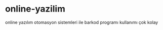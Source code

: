 online-yazilim
==============

online yazılım otomasyon sistemleri ile barkod programı kullanımı çok kolay
